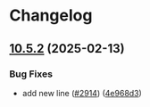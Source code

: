 # Changelog

## [10.5.2](https://github.com/camunda/camunda-platform-helm/compare/camunda-platform-8.5-v10.5.1...camunda-platform-8.5-10.5.2) (2025-02-13)


### Bug Fixes

* add new line ([#2914](https://github.com/camunda/camunda-platform-helm/issues/2914)) ([4e968d3](https://github.com/camunda/camunda-platform-helm/commit/4e968d3024570eb414baf48d8b085fff0555a996))
